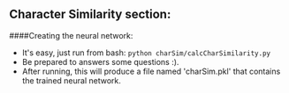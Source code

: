 Character Similarity section:
----

####Creating the neural network:
* It's easy, just run from bash: `python charSim/calcCharSimilarity.py`
 * Be prepared to answers some questions :).
 * After running, this will produce a file named 'charSim.pkl' that contains the trained neural network.